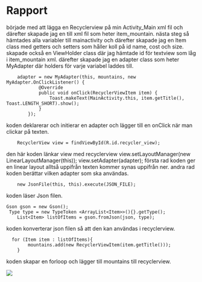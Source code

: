 
# Rapport
började med att lägga en Recyclerview på min Activity_Main xml fil och därefter skapade jag en till xml fil som heter item_mountain.
nästa steg så hämtades alla variabler till mainactivity och därefter skapade jag en Item class med getters och setters som håller koll på id name, cost och size.
skapade också en ViewHolder class där jag hämtade id för textview som låg i item_mountain xml. därefter skapade jag en adapter class som heter MyAdapter där holders för varje variabel laddes till.

        adapter = new MyAdapter(this, mountains, new MyAdapter.OnClickListener() {
                @Override
                public void onClick(RecyclerViewItem item) {
                    Toast.makeText(MainActivity.this, item.getTitle(), Toast.LENGTH_SHORT).show();
                }
            });
koden deklarerar och initierar en adapter och lägger till en onClick när man clickar på texten.

        RecyclerView view = findViewById(R.id.recycler_view);
den här koden länkar view med recyclerview
view.setLayoutManager(new LinearLayoutManager(this));
view.setAdapter(adapter);
första rad koden ger en linear layout alltså uppifrån texten kommer synas uppifrån ner. 
andra rad koden berättar vilken adapter som ska användas.

        new JsonFile(this, this).execute(JSON_FILE);
koden läser Json filen.
    
    Gson gson = new Gson();
     Type type = new TypeToken <ArrayList<Item>>(){}.getType();
        List<Item> listOfItems = gson.fromJson(json, type);
koden konverterar json filen så att den kan användas i recyclerview.

      for (Item item : listOfItems){
            mountains.add(new RecyclerViewItem(item.getTitle()));
        }
koden skapar en forloop och lägger till mountains till recyclerview.



![](android.png)

